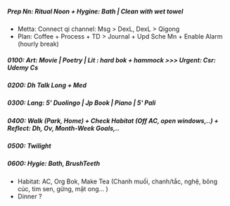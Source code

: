 ##### Prep Nn: Ritual Noon + Hygine: Bath | Clean with wet towel
+ Metta: Connect qi channel: Msg > DexL, DexL > Qigong
+ Plan: Coffee + Process + TD > Journal + Upd Sche Mn + Enable Alarm (hourly break) 
##### 0100: Art: Movie | Poetry | Lit : hard bok + hammock >>> Urgent: Csr: Udemy Cs
##### 0200: Dh Talk Long + Med
##### 0300: Lang: 5' Duolingo | Jp Book | Piano | 5' Pali
##### 0400: Walk (Park, Home) + Check Habitat (Off AC, open windows,..) + Reflect: Dh, Ov, Month-Week Goals,..
##### 0500: Twilight
##### 0600: Hygie: Bath, BrushTeeth
+ Habitat: AC, Org Bok, Make Tea (Chanh muối, chanh/tắc, nghệ, bông cúc, tim sen, gừng, mật ong... )
+ Dinner ?
